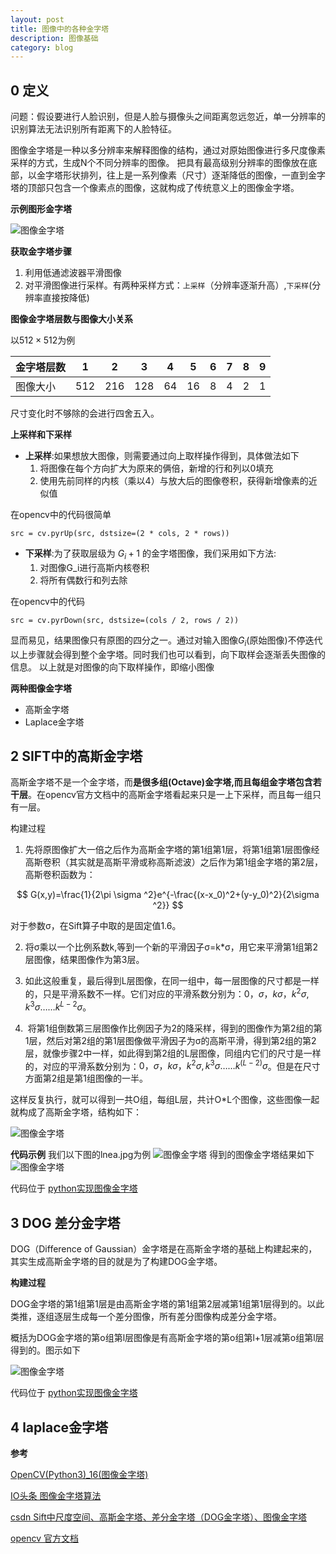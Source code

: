 ```yaml
---
layout: post
title: 图像中的各种金字塔
description: 图像基础
category: blog
---
```


## 0 定义

问题：假设要进行人脸识别，但是人脸与摄像头之间距离忽远忽近，单一分辨率的识别算法无法识别所有距离下的人脸特征。

图像金字塔是一种以多分辨率来解释图像的结构，通过对原始图像进行多尺度像素采样的方式，生成N个不同分辨率的图像。
把具有最高级别分辨率的图像放在底部，以金字塔形状排列，往上是一系列像素（尺寸）逐渐降低的图像，一直到金字塔的顶部只包含一个像素点的图像，这就构成了传统意义上的图像金字塔。

**示例图形金字塔**


![图像金字塔](/images/blog/image_praid_example.png)

**获取金字塔步骤**

1. 利用低通滤波器平滑图像
2. 对平滑图像进行采样。有两种采样方式：`上采样`（分辨率逐渐升高）,`下采样`(分辨率直接按降低)


**图像金字塔层数与图像大小关系**

以$512\times512$为例

|金字塔层数|1|2|3|4|5|6|7|8|9|
|---|---|---|---|---|---|---|---|---|---|
|图像大小|512|216|128|64|16|8|4|2|1|

尺寸变化时不够除的会进行四舍五入。

**上采样和下采样**

+ **上采样**:如果想放大图像，则需要通过向上取样操作得到，具体做法如下
  1. 将图像在每个方向扩大为原来的俩倍，新增的行和列以0填充
  2. 使用先前同样的内核（乘以4）与放大后的图像卷积，获得新增像素的近似值
  
在opencv中的代码很简单
```
src = cv.pyrUp(src, dstsize=(2 * cols, 2 * rows))
```
  
+ **下采样**:为了获取层级为 $G_i+1$ 的金字塔图像，我们采用如下方法:
   1. 对图像G_i进行高斯内核卷积
   2. 将所有偶数行和列去除

在opencv中的代码
```
src = cv.pyrDown(src, dstsize=(cols / 2, rows / 2))
```
显而易见，结果图像只有原图的四分之一。通过对输入图像$G_i$(原始图像)不停迭代以上步骤就会得到整个金字塔。同时我们也可以看到，向下取样会逐渐丢失图像的信息。 以上就是对图像的向下取样操作，即缩小图像

**两种图像金字塔**

+ 高斯金字塔
+ Laplace金字塔


## 2 SIFT中的高斯金字塔

高斯金字塔不是一个金字塔，而**是很多组(Octave)金字塔,而且每组金字塔包含若干层**。在opencv官方文档中的高斯金字塔看起来只是一上下采样，而且每一组只有一层。

构建过程

1. 先将原图像扩大一倍之后作为高斯金字塔的第1组第1层，将第1组第1层图像经高斯卷积（其实就是高斯平滑或称高斯滤波）之后作为第1组金字塔的第2层，高斯卷积函数为：

$$
G(x,y)=\frac{1}{2\pi \sigma ^2}e^{-\frac{(x-x_0)^2+(y-y_0)^2}{2\sigma ^2}}
$$

对于参数σ，在Sift算子中取的是固定值1.6。

2. 将σ乘以一个比例系数k,等到一个新的平滑因子σ=k*σ，用它来平滑第1组第2层图像，结果图像作为第3层。

3. 如此这般重复，最后得到L层图像，在同一组中，每一层图像的尺寸都是一样的，只是平滑系数不一样。它们对应的平滑系数分别为：$0，σ，kσ，k^2σ,k^3σ……k^{L-2}σ$。

4.  将第1组倒数第三层图像作比例因子为2的降采样，得到的图像作为第2组的第1层，然后对第2组的第1层图像做平滑因子为σ的高斯平滑，得到第2组的第2层，就像步骤2中一样，如此得到第2组的L层图像，同组内它们的尺寸是一样的，对应的平滑系数分别为：$0，σ，kσ，k^2σ,k^3σ……k^{(L-2)}σ$。但是在尺寸方面第2组是第1组图像的一半。

这样反复执行，就可以得到一共O组，每组L层，共计O*L个图像，这些图像一起就构成了高斯金字塔，结构如下：


![图像金字塔](/images/blog/gauss_image_praid.jpg)

**代码示例**
我们以下图的lnea.jpg为例
![图像金字塔](/images/blog/lnea.jpg)
得到的图像金字塔结果如下
![图像金字塔](/images/blog/image_pyramid_result.png)


代码位于 [python实现图像金字塔](https://github.com/shartoo/BeADataScientist/blob/master/codes/4_4-image/image_pyramid.py)

## 3 DOG 差分金字塔

DOG（Difference of Gaussian）金字塔是在高斯金字塔的基础上构建起来的，其实生成高斯金字塔的目的就是为了构建DOG金字塔。

**构建过程**

DOG金字塔的第1组第1层是由高斯金字塔的第1组第2层减第1组第1层得到的。以此类推，逐组逐层生成每一个差分图像，所有差分图像构成差分金字塔。

概括为DOG金字塔的第o组第l层图像是有高斯金字塔的第o组第l+1层减第o组第l层得到的。图示如下

![图像金字塔](/images/blog/gauss_dog_image_praid.jpg)

代码位于 [python实现图像金字塔](https://github.com/shartoo/BeADataScientist/blob/master/codes/4_4-image/image_pyramid.py)

## 4 laplace金字塔



**参考**

[OpenCV(Python3)_16(图像金字塔)](https://blog.csdn.net/qq_27806947/article/details/80769339)

[IO头条 图像金字塔算法](http://www.10tiao.com/html/295/201609/2651988200/3.html)

[csdn Sift中尺度空间、高斯金字塔、差分金字塔（DOG金字塔）、图像金字塔](https://blog.csdn.net/dcrmg/article/details/52561656)

[opencv 官方文档](https://docs.opencv.org/3.4/d4/d1f/tutorial_pyramids.html)
